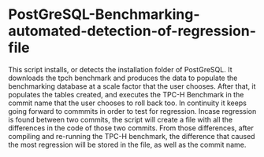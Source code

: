 # PostGreSQL-Benchmarking-automated-detection-of-regression-file


This script installs, or detects the installation folder of PostGreSQL. It downloads the tpch benchmark and produces the data to populate the benchmarking database at a scale factor that the user chooses. After that, it populates the tables created, and executes the TPC-H Benchmark in the commit name that the user chooses to roll back too. In continuity it keeps going forward to commmits in order to test for regression. Incase regression is found between two commits, the script will create a file with all the differences in the code of those two commits. From those differences, after compiling and re-running the TPC-H benchmark, the difference that caused the most regression will be stored in the file, as well as the commit name.  
